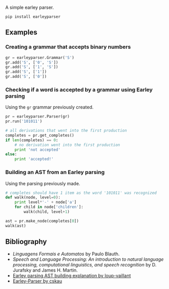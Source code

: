 A simple earley parser.
```
pip install earleyparser 
```

## Examples
### Creating a grammar that accepts binary numbers
```python
gr = earleyparser.Grammar('S')
gr.add('S', ['0', 'S'])
gr.add('S', ['1', 'S'])
gr.add('S', ['1'])
gr.add('S', ['0'])          
```

### Checking if a word is accepted by a grammar using Earley parsing
Using the `gr` grammar previously created.
```python
pr = earleyparser.Parser(gr)
pr.run('101011')

# all derivations that went into the first production
completes = pr.get_completes()
if len(completes) == 0:
    # no derivation went into the first production
    print 'not accepted'
else:
    print 'accepted!'
```

### Building an AST from an Earley parsing
Using the parsing previously made.
```python
# completes should have 1 item as the word '101011' was recognized
def walk(node, level=0):
    print level*'-' + node['a']
    for child in node['children']:
        walk(child, level+1)

ast = pr.make_node(completes[0])
walk(ast)
```

## Bibliography
- _Linguagens Formais e Automatos_ by Paulo Blauth.
- _Speech and Language Processing: An introduction to natural language processing, computational linguistics, and speech recognition_ by D. Jurafsky and James H. Martin.
- [Earley parsing AST building explanation by loup-vaillant](loup-vaillant.fr/tutorials/earley-parsing/)
- [Earley-Parser by cskau](https://github.com/cskau/Earley-Parser)
